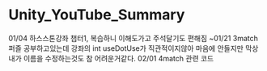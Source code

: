# Unity_YouTube_Summary
01/04 하스스톤강좌 챕터1, 복습하니 이해도가고 주석달기도 편해짐
~01/21 3match퍼즐 공부하고있는데 강좌의 int useDotUse가 직관적이지않아 마음에 안들지만  막상 내가 이름을 수정하는것도 참 어려운거같다.
02/01 4match 관련 코드
